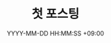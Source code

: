 ---
title: 첫 포스팅
date: YYYY-MM-DD HH:MM:SS +09:00
categories: [Git, GithubBlog]
tags:
  [
    태그1,
    태그2,
    태그3,
    .
    .
    .
  ]
---